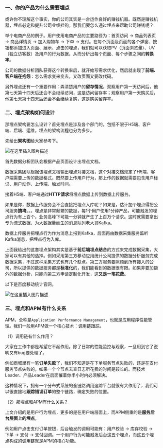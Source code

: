 ### 一、你的产品为什么需要埋点

或许你不理解这个事实，你的公司其实是一台运作良好的赚钱机器。既然是赚钱机器，埋点必定和提升公司业绩挂钩。那我们要怎么通过埋点来帮助公司赚钱呢？

举个电商产品的例子。用户使用电商产品的主要路径为：首页访问 -> 商品列表页 -> 商品详情页 -> 加入购物车 -> 下单 -> 支付。在每个页面及页面的各个弹窗、按钮都添加进入页面、展示、点击的埋点，我们就可以获取PV（页面浏览量）、UV（独立访客数）及用户的行为数据，从而分析出每个页面、每个步骤之间的**转换率**。

公司的数据分析团队获得这个转换率后，就开始写需求优化，然后就出现了**前端、客户端在抱怨**：怎么需求变来变去，又改页面又要改代码。

另外埋点还有一个重要作用：弄清楚用户的**留存情况**。观察用户第一天访问后，他第七天第十四天后还会不会继续访问，这是访问留存率；观察用户第一天购买后，他第七天第十四天后还会不会继续复购，这是购买留存率。

### 二、埋点架构如何设计

那埋点架构要怎么设计？首先埋点是涉及各个部门的，包括不限于H5端、客户端、后端、运维，埋点的架构流程也分为多步。

先给出**架构图**给大家参考下。

![在这里插入图片描述](https://img-blog.csdnimg.cn/direct/14bec2a68d2749b8ba17dc9d2684dfbe.png#pic_center)


首先数据分析团队会根据产品页面设计出埋点文档。

数据采集团队根据该埋点文档输出埋点对接文档，这个对接文档规定了H5端、客户端需要上传的数据格式。既然要上传用户行为，那上传的数据就需要包含用户标识、用户动作、上传端、触发时间。

接着H5端、客户端通过**HTTP请求**将埋点数据上传到数据上传服务。

如果是你，数据上传服务会不会直接把埋点入库呢？如果是，估计加个埋点得把公司服务**搞垮**。。。埋点是非常频繁的数据，每1个用户使用1分钟产品，可能触发的埋点行为有上百个，业务高峰下可能一分钟就产生了上百万个请求。这时就需要拿出专为流式数据、为大数据量而生的消息队列老大哥Kafka。

数据上传服务把埋点行为作为消息上报到Kafka，后面再由数据采集服务监听Kafka消息，把埋点行为入库。

上面我给出的这套埋点架构其实是基于**前后端埋点结合**的方式来完成数据采集，大家可以有其他的选择。例如采用第三方移动应用统计公司提供的数据分析服务完成数据采集，不过这种采集方式也有几个缺点。第三方服务要照顾到所有接入的公司，所以提供的数据服务都是**标准化**的，我们能看到的数据很有限。如果非要加额外的数据分析，只能向第三方申请定制化开发，这**又是一笔花费**。

以下是百度移动统计官网。

![在这里插入图片描述](https://img-blog.csdnimg.cn/direct/34e2d7c4ad104c90b5355c3dfda6923d.png#pic_center)


### 三、埋点和APM有什么关系

APM，全称是`Application Performance Management`，也就是应用程序性能管理。我们一般用APM做一个核心技术：调用链跟踪。

（1）调用链有什么作用？

大家在工作中都是希望它不起作用，除了日常的性能监控与观察，一旦用到它了说明又有bug要处理了。

例如商城里有一笔**订单失败**了，我们不知道是在下单服务节点失败的，还是在支付服务节点失败的，如果一个个节点去查日志所花费的时间是较长的。而技术Leader、产品Leader在后面催着你半小时内必须解决。

这种情况下，拥有一个分布式系统的全链路调用追踪平台就很有大作用了，我们可以很直接地**跟踪错误订单**的整个链路，确定失败的位置。

（2）那埋点和APM有什么关系？

上文介绍的是用户行为埋点，更多的是在用户端层面上，而APM侧重的是**服务后台层面上的埋点**。

例如用户点击支付订单按钮，后台触发的调用可能有：用户校验 -> 库存校验 -> 下单 -> 支付 -> 支付回调。一个用户行为可能触发后台这五个埋点，而这五个埋点构成的调用链就是APM的核心功能。